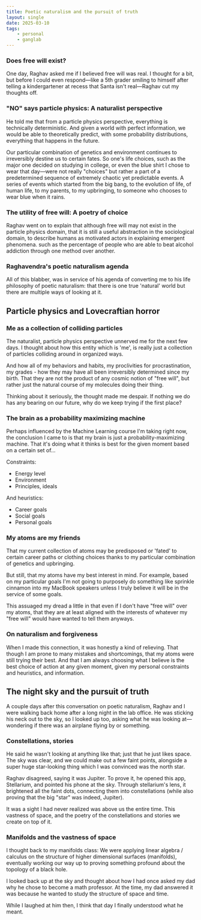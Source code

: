 ```yaml
---
title: Poetic naturalism and the pursuit of truth
layout: single
date: 2025-03-10
tags:
    - personal
    - ganglab
---
```


### Does free will exist?
One day, Raghav asked me if I believed free will was real.
I thought for a bit, but before I could even respond—like a 5th grader smiling to himself after telling a kindergartener at recess that Santa isn't real—Raghav cut my thoughts off.

### "NO" says particle physics: A naturalist perspective
He told me that from a particle physics perspective, everything is technically deterministic. And given a world with perfect information, we would be able to theoretically predict, with some probability distributions, everything that happens in the future. 

Our particular combination of genetics and environment continues to irreversibly destine us to certain fates. So one's life choices, such as the major one decided on studying in college, or even the blue shirt I chose to wear that day—were not really "choices" but rather a part of a predetermined sequence of extremely chaotic yet predictable events. A series of events which started from the big bang, to the evolution of life, of human life, to my parents, to my upbringing, to someone who chooses to wear blue when it rains.

### The utility of free will: A poetry of choice 
Raghav went on to explain that although free will may not exist in the particle physics domain, that it is still a useful abstraction in the sociological domain, to describe humans as motivated actors in explaining emergent phenomena.
such as the percentage of people who are able to beat alcohol addiction through one method over another.

### Raghavendra's poetic naturalism agenda
All of this blabber, was in service of his agenda of converting me to his life philosophy of poetic naturalism:
that there is one true 'natural' world
but there are multiple ways of looking at it.

## Particle physics and Lovecraftian horror
### Me as a collection of colliding particles
The naturalist, particle physics perspective unnerved me for the next few days. I thought about how this entity which is 'me', is really just a collection of particles colliding around in organized ways. 

And how all of my behaviors and habits, my proclivities for procrastination, my grades - how they may have all been irreversibly determined since my birth. That they are not the product of any cosmic notion of "free will", but rather just the natural course of my molecules doing their thing.

Thinking about it seriously, the thought made me despair. If nothing we do has any bearing on our future, why do we keep trying if the first place?

### The brain as a probability maximizing machine
Perhaps influenced by the Machine Learning course I'm taking right now, the conclusion I came to is that my brain is just a probability-maximizing machine. That it's doing what it thinks is best for the given moment based on a certain set of...

Constraints:
- Energy level
- Environment
- Principles, ideals

And heuristics:
- Career goals
- Social goals
- Personal goals

### My atoms are my friends
That my current collection of atoms may be predisposed or 'fated' to certain career paths or clothing choices thanks to my particular combination of genetics and upbringing.

But still, that my atoms have my best interest in mind. For example, based on my particular goals I'm not going to purposely do something like sprinkle cinnamon into my MacBook speakers unless I truly believe it will be in the service of some goals.

This assuaged my dread a little
in that even if I don't have "free will" over my atoms, that they are at least aligned with the interests of whatever my "free will" would have wanted to tell them anyways.

### On naturalism and forgiveness
When I made this connection, it was honestly a kind of relieving.
That though I am prone to many mistakes and shortcomings, that my atoms were still trying their best.
And that I am always choosing what I believe is the best choice of action at any given moment, given my personal constraints and heuristics, and information.

## The night sky and the pursuit of truth
A couple days after this conversation on poetic naturalism, Raghav and I were walking back home after a long night in the lab office. He was sticking his neck out to the sky, so I looked up too, asking what he was looking at—wondering if there was an airplane flying by or something.

### Constellations, stories
He said he wasn't looking at anything like that; just that he just likes space.
The sky was clear, and we could make out a few faint points, alongside a super huge star-looking thing which I was convinced was the north star. 

Raghav disagreed, saying it was Jupiter. To prove it, he opened this app, Stellarium, and pointed his phone at the sky.
Through stellarium's lens, it brightened all the faint dots, connecting them into constellations (while also proving that the big "star" was indeed, Jupiter).

It was a sight I had never realized was above us the entire time. This vastness of space, and the poetry of the constellations and stories we create on top of it.

### Manifolds and the vastness of space
I thought back to my manifolds class:
We were applying linear algebra / calculus on the structure of higher dimensional surfaces (manifolds), eventually working our way up to proving something profound about the topology of a black hole.

I looked back up at the sky and thought about how I had once asked my dad why he chose to become a math professor. At the time, my dad answered it was because he wanted to study the structure of space and time.

While I laughed at him then, I think that day I finally understood what he meant.